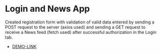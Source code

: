 # Login and News App

Created registration form with validation of valid data entered by sending a POST request to the server (axios used) and sending a GET request to receive a News feed (fetch used) after successful authorization in the Login tab.

- [DEMO-LINK](https://mikhail-88.github.io/app_login_js/dist/index.html)